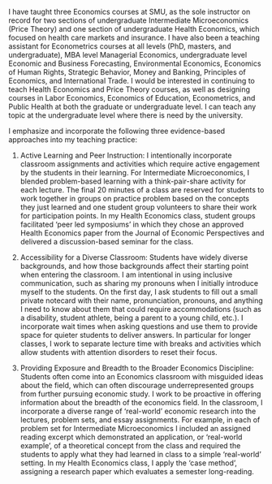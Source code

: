 I have taught three Economics courses at SMU, as the sole instructor on record for two sections of undergraduate Intermediate Microeconomics (Price Theory) and one section of undergraduate Health Economics, which focused on health care markets and insurance. I have also been a teaching assistant for Econometrics courses at all levels (PhD, masters, and undergraduate), MBA level Managerial Economics, undergraduate level Economic and Business Forecasting, Environmental Economics, Economics of Human Rights, Strategic Behavior, Money and Banking, Principles of Economics, and International Trade. I would be interested in continuing to teach Health Economics and Price Theory courses, as well as designing courses in Labor Economics, Economics of Education, Econometrics, and Public Health at both the graduate or undergraduate level. I can teach any topic at the undergraduate level where there is need by the university.

I emphasize and incorporate the following three evidence-based approaches into my teaching practice:
1.	Active Learning and Peer Instruction: I intentionally incorporate classroom assignments and activities which require active engagement by the students in their learning. For Intermediate Microeconomics, I blended problem-based learning with a think-pair-share activity for each lecture. The final 20 minutes of a class are reserved for students to work together in groups on practice problem based on the concepts they just learned and one student group volunteers to share their work for participation points. In my Health Economics class, student groups facilitated ‘peer led symposiums’ in which they chose an approved Health Economics paper from the Journal of Economic Perspectives and delivered a discussion-based seminar for the class.

2.	Accessibility for a Diverse Classroom: Students have widely diverse backgrounds, and how those backgrounds affect their starting point when entering the classroom. I am intentional in using inclusive communication, such as sharing my pronouns when I initially introduce myself to the students. On the first day, I ask students to fill out a small private notecard with their name, pronunciation, pronouns, and anything I need to know about them that could require accommodations (such as a disability, student athlete, being a parent to a young child, etc.). I incorporate wait times when asking questions and use them to provide space for quieter students to deliver answers. In particular for longer classes, I work to separate lecture time with breaks and activities which allow students with attention disorders to reset their focus.

3.	Providing Exposure and Breadth to the Broader Economics Discipline: Students often come into an Economics classroom with misguided ideas about the field, which can often discourage underrepresented groups from further pursuing economic study. I work to be proactive in offering information about the breadth of the economics field. In the classroom, I incorporate a diverse range of ‘real-world’ economic research into the lectures, problem sets, and essay assignments. For example, in each of problem set for Intermediate Microeconomics I included an assigned reading excerpt which demonstrated an application, or ‘real-world example’, of a theoretical concept from the class and required the students to apply what they had learned in class to a simple ‘real-world’ setting. In my Health Economics class, I apply the ‘case method’, assigning a research paper which evaluates a semester long-reading.













